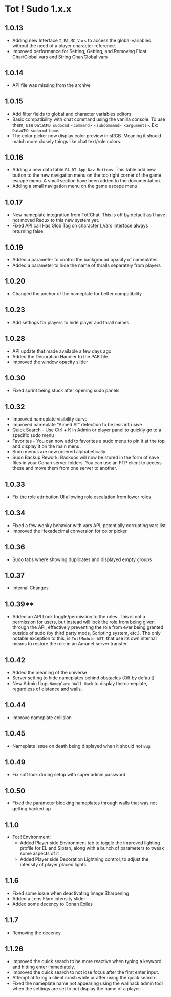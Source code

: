 # Tot ! Sudo 1.x.x

## 1.0.13
- Adding new Interface `I_EA_MC_Vars` to access the global variables without the need of a player character reference.
- Improved performance for Setting, Getting, and Removing Float Char/Global vars and String Char/Global vars

## 1.0.14
- API file was missing from the archive

## 1.0.15
- Add filter fields to global and character variables editors
- Basic compatibility with chat command using the vanilla console. To use them, use `DataCMD sudocmd <command> <subcommand> <arguments>`. Ex: `DataCMD sudocmd home`. 
- The color picker now display color preview in sRGB. Meaning it should match more closely things like chat text/role colors.

## 1.0.16
- Adding a new data table `EA_DT_App_Nav_Buttons`. This table add new button to the new navigation menu on the top right corner of the game escape menu. A small section have been added to the documentation.
- Adding a small navigation menu on the game escape menu

## 1.0.17
- New nameplate integration from Tot!Chat. This is off by default as I have not moved Redux to this new system yet.
- Fixed API call Has Glob Tag on character I_Vars interface always returning false.

## 1.0.19
- Added a parameter to control the background opacity of nameplates
- Added a parameter to hide the name of thralls separately from players

## 1.0.20
- Changed the anchor of the nameplate for better compatibility

## 1.0.23
- Add settings for players to hide player and thrall names.

## 1.0.28
- API update that made available a few days ago
- Added the Decoration Handler to the PAK file
- Improved the window opacity slider

## 1.0.30
- Fixed sprint being stuck after opening sudo panels

## 1.0.32
- Improved nameplate visibility curve
- Improved nameplate "Aimed At" detection to be less intrusive
- Quick Search - Use Ctrl + K in Admin or player panel to quickly go to a specific sudo menu
- Favorites - You can now add to favorites a sudo menu to pin it at the top and display it on the main menu.
- Sudo menus are now ordered alphabetically
- Sudo Backup Rework: Backups will now be stored in the form of save files in your Conan server folders. You can use an FTP client to access these and move them from one server to another.

## 1.0.33
- Fix the role attribution UI allowing role escalation from lower roles

## 1.0.34
- Fixed a few wonky behavior with vars API, potentially corrupting vars list
- Improved the Hexadecimal conversion for color picker

## 1.0.36
- Sudo tabs where showing duplicates and displayed empty groups

## 1.0.37
- Internal Changes

## 1.0.39**
- Added an API Lock toggle/permission to the roles. This is not a permission for users, but instead will lock the role from being given through the API, effectively preventing the role from ever being granted outside of sudo (by third party mods, Scripting system, etc.). The only notable exception to this, is `Tot!Module AST`, that use its own internal means to restore the role in an Amunet server transfer.

## 1.0.42
- Added the meaning of the universe
- Server setting to hide nameplates behind obstacles (Off by default)
- New Admin flags `Nameplate Wall Hack` to display the nameplate, regardless of distance and walls.

## 1.0.44
- Improve nameplate collision

## 1.0.45
- Nameplate issue on death being displayed when it should not `Bug`

## 1.0.49
- Fix soft lock during setup with super admin password

## 1.0.50
- Fixed the parameter blocking nameplates through walls that was not getting backed up


## 1.1.0
- Tot ! Environment:
  - Added Player side Environment tab to toggle the improved lighting profile for EL and Siptah, along with a bunch of parameters to tweak some aspects of it
  - Added Player side Decoration Lightning control, to adjust the intensity of player placed lights.

## 1.1.6
- Fixed some issue when deactivating Image Sharpening
- Added a Lens Flare intensity slider
- Added some decency to Conan Exiles

## 1.1.7
- Removing the decency

## 1.1.26
- Improved the quick search to be more reactive when typing a keyword and hitting enter immediately.
- Improved the quick search to not lose focus after the first enter input.
- Attempt at fixing a client crash while or after using the quick search
- Fixed the nameplate name not appearing using the wallhack admin tool when the settings are set to not display the name of a player.